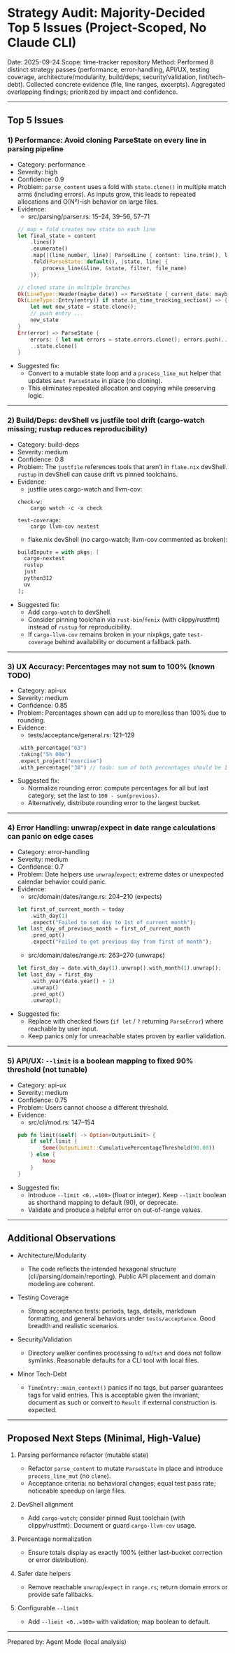 # Strategy Audit: Majority-Decided Top 5 Issues (Project-Scoped, No Claude CLI)

Date: 2025-09-24
Scope: time-tracker repository
Method: Performed 8 distinct strategy passes (performance, error-handling, API/UX, testing coverage, architecture/modularity, build/deps, security/validation, lint/tech-debt). Collected concrete evidence (file, line ranges, excerpts). Aggregated overlapping findings; prioritized by impact and confidence.

---

## Top 5 Issues

### 1) Performance: Avoid cloning ParseState on every line in parsing pipeline
- Category: performance
- Severity: high
- Confidence: 0.9
- Problem: `parse_content` uses a fold with `state.clone()` in multiple match arms (including errors). As inputs grow, this leads to repeated allocations and O(N²)-ish behavior on large files.
- Evidence:
  - src/parsing/parser.rs: 15–24, 39–56, 57–71
  ```rust
  // map + fold creates new state on each line
  let final_state = content
      .lines()
      .enumerate()
      .map(|(line_number, line)| ParsedLine { content: line.trim(), line_number: line_number + 1 })
      .fold(ParseState::default(), |state, line| {
          process_line(&line, &state, filter, file_name)
      });
  ```
  ```rust
  // cloned state in multiple branches
  Ok(LineType::Header(maybe_date)) => ParseState { current_date: maybe_date, ..state.clone() },
  Ok(LineType::Entry(entry)) if state.in_time_tracking_section() => {
      let mut new_state = state.clone();
      // push entry ...
      new_state
  }
  Err(error) => ParseState {
      errors: { let mut errors = state.errors.clone(); errors.push(...); errors },
      ..state.clone()
  }
  ```
- Suggested fix:
  - Convert to a mutable state loop and a `process_line_mut` helper that updates `&mut ParseState` in place (no cloning).
  - This eliminates repeated allocation and copying while preserving logic.

---

### 2) Build/Deps: devShell vs justfile tool drift (cargo-watch missing; rustup reduces reproducibility)
- Category: build-deps
- Severity: medium
- Confidence: 0.8
- Problem: The `justfile` references tools that aren’t in `flake.nix` devShell. `rustup` in devShell can cause drift vs pinned toolchains.
- Evidence:
  - justfile uses cargo-watch and llvm-cov:
  ```make
  check-w:
      cargo watch -c -x check

  test-coverage:
      cargo llvm-cov nextest
  ```
  - flake.nix devShell (no cargo-watch; llvm-cov commented as broken):
  ```nix
  buildInputs = with pkgs; [
    cargo-nextest
    rustup
    just
    python312
    uv
  ];
  ```
- Suggested fix:
  - Add `cargo-watch` to devShell.
  - Consider pinning toolchain via `rust-bin`/`fenix` (with clippy/rustfmt) instead of `rustup` for reproducibility.
  - If `cargo-llvm-cov` remains broken in your nixpkgs, gate `test-coverage` behind availability or document a fallback path.

---

### 3) UX Accuracy: Percentages may not sum to 100% (known TODO)
- Category: api-ux
- Severity: medium
- Confidence: 0.85
- Problem: Percentages shown can add up to more/less than 100% due to rounding.
- Evidence:
  - tests/acceptance/general.rs: 121–129
  ```rust
  .with_percentage("63")
  .taking("5h 00m")
  .expect_project("exercise")
  .with_percentage("38") // todo: sum of both percentages should be 100%
  ```
- Suggested fix:
  - Normalize rounding error: compute percentages for all but last category; set the last to `100 - sum(previous)`.
  - Alternatively, distribute rounding error to the largest bucket.

---

### 4) Error Handling: unwrap/expect in date range calculations can panic on edge cases
- Category: error-handling
- Severity: medium
- Confidence: 0.7
- Problem: Date helpers use `unwrap`/`expect`; extreme dates or unexpected calendar behavior could panic.
- Evidence:
  - src/domain/dates/range.rs: 204–210 (expects)
  ```rust
  let first_of_current_month = today
      .with_day(1)
      .expect("Failed to set day to 1st of current month");
  let last_day_of_previous_month = first_of_current_month
      .pred_opt()
      .expect("Failed to get previous day from first of month");
  ```
  - src/domain/dates/range.rs: 263–270 (unwraps)
  ```rust
  let first_day = date.with_day(1).unwrap().with_month(1).unwrap();
  let last_day = first_day
      .with_year(date.year() + 1)
      .unwrap()
      .pred_opt()
      .unwrap();
  ```
- Suggested fix:
  - Replace with checked flows (`if let` / `?` returning `ParseError`) where reachable by user input.
  - Keep panics only for unreachable states proven by earlier validation.

---

### 5) API/UX: `--limit` is a boolean mapping to fixed 90% threshold (not tunable)
- Category: api-ux
- Severity: medium
- Confidence: 0.75
- Problem: Users cannot choose a different threshold.
- Evidence:
  - src/cli/mod.rs: 147–154
  ```rust
  pub fn limit(&self) -> Option<OutputLimit> {
      if self.limit {
          Some(OutputLimit::CumulativePercentageThreshold(90.00))
      } else {
          None
      }
  }
  ```
- Suggested fix:
  - Introduce `--limit <0..=100>` (float or integer). Keep `--limit` boolean as shorthand mapping to default (90), or deprecate.
  - Validate and produce a helpful error on out-of-range values.

---

## Additional Observations

- Architecture/Modularity
  - The code reflects the intended hexagonal structure (cli/parsing/domain/reporting). Public API placement and domain modeling are coherent.

- Testing Coverage
  - Strong acceptance tests: periods, tags, details, markdown formatting, and general behaviors under `tests/acceptance`. Good breadth and realistic scenarios.

- Security/Validation
  - Directory walker confines processing to `md`/`txt` and does not follow symlinks. Reasonable defaults for a CLI tool with local files.

- Minor Tech-Debt
  - `TimeEntry::main_context()` panics if no tags, but parser guarantees tags for valid entries. This is acceptable given the invariant; document as such or convert to `Result` if external construction is expected.

---

## Proposed Next Steps (Minimal, High-Value)

1) Parsing performance refactor (mutable state)
   - Refactor `parse_content` to mutate `ParseState` in place and introduce `process_line_mut` (no `clone`).
   - Acceptance criteria: no behavioral changes; equal test pass rate; noticeable speedup on large files.

2) DevShell alignment
   - Add `cargo-watch`; consider pinned Rust toolchain (with clippy/rustfmt). Document or guard `cargo-llvm-cov` usage.

3) Percentage normalization
   - Ensure totals display as exactly 100% (either last-bucket correction or error distribution).

4) Safer date helpers
   - Remove reachable `unwrap`/`expect` in `range.rs`; return domain errors or provide safe fallbacks.

5) Configurable `--limit`
   - Add `--limit <0..=100>` with validation; map boolean to default.

---

Prepared by: Agent Mode (local analysis)
